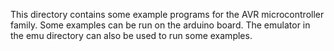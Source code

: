 
This directory contains some example programs for the AVR microcontroller
family. Some examples can be run on the arduino board. The emulator in the
emu directory can also be used to run some examples.

